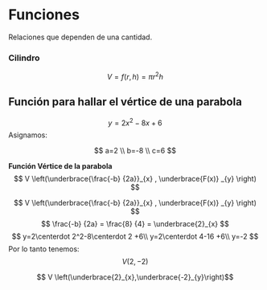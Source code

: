 # Funciones
Relaciones que dependen de una cantidad. 
### Cilindro
$$ V = f(r, h) = \pi r^2h$$

## Función para hallar el vértice de una parabola
$$y = 2x^2-8x+6$$
Asignamos:

$$
a=2 \\ b=-8 \\ c=6
$$

**Función Vértice de la parabola**
$$
V \left(\underbrace{\frac{-b} {2a}}_{x} , \underbrace{F(x)} _{y} \right)  
$$

 $$
V \left(\underbrace{\frac{-b} {2a}}_{x} , \underbrace{F(x)} _{y} \right)  
$$
$$
\frac{-b} {2a} = \frac{8} {4} = \underbrace{2}_{x}
$$
$$
y=2\centerdot 2^2-8\centerdot 2 +6\\
y=2\centerdot 4-16 +6\\
y=-2
$$
Por lo tanto tenemos:
$$
V(2,-2)
$$

$$ V \left(\underbrace{2}_{x},\underbrace{-2}_{y}\right)$$
<!--stackedit_data:
eyJoaXN0b3J5IjpbLTQ5NzIxMDMzNV19
-->
